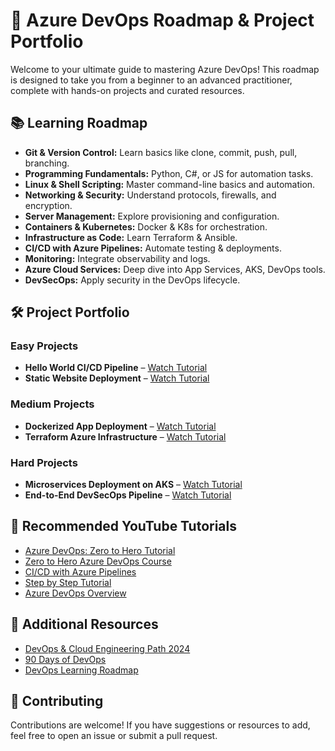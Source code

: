 <!DOCTYPE html>
<html>
<head>
  <title>Azure DevOps Roadmap & Projects</title>
</head>
<body>

  <h1>🚀 Azure DevOps Roadmap & Project Portfolio</h1>
  <p>Welcome to your ultimate guide to mastering Azure DevOps! This roadmap is designed to take you from a beginner to an advanced practitioner, complete with hands-on projects and curated resources.</p>

  <h2>📚 Learning Roadmap</h2>
  <ul>
    <li><strong>Git & Version Control:</strong> Learn basics like clone, commit, push, pull, branching.</li>
    <li><strong>Programming Fundamentals:</strong> Python, C#, or JS for automation tasks.</li>
    <li><strong>Linux & Shell Scripting:</strong> Master command-line basics and automation.</li>
    <li><strong>Networking & Security:</strong> Understand protocols, firewalls, and encryption.</li>
    <li><strong>Server Management:</strong> Explore provisioning and configuration.</li>
    <li><strong>Containers & Kubernetes:</strong> Docker & K8s for orchestration.</li>
    <li><strong>Infrastructure as Code:</strong> Learn Terraform & Ansible.</li>
    <li><strong>CI/CD with Azure Pipelines:</strong> Automate testing & deployments.</li>
    <li><strong>Monitoring:</strong> Integrate observability and logs.</li>
    <li><strong>Azure Cloud Services:</strong> Deep dive into App Services, AKS, DevOps tools.</li>
    <li><strong>DevSecOps:</strong> Apply security in the DevOps lifecycle.</li>
  </ul>

  <h2>🛠️ Project Portfolio</h2>

  <h3>Easy Projects</h3>
  <ul>
    <li><strong>Hello World CI/CD Pipeline</strong> – <a href="https://www.youtube.com/watch?v=4BibQ69MD8c" target="_blank">Watch Tutorial</a></li>
    <li><strong>Static Website Deployment</strong> – <a href="https://www.youtube.com/watch?v=aonA7Kb7WGE" target="_blank">Watch Tutorial</a></li>
  </ul>

  <h3>Medium Projects</h3>
  <ul>
    <li><strong>Dockerized App Deployment</strong> – <a href="https://www.youtube.com/watch?v=DoWhZO7nbCY" target="_blank">Watch Tutorial</a></li>
    <li><strong>Terraform Azure Infrastructure</strong> – <a href="https://www.youtube.com/watch?v=95QQ43RCDHM" target="_blank">Watch Tutorial</a></li>
  </ul>

  <h3>Hard Projects</h3>
  <ul>
    <li><strong>Microservices Deployment on AKS</strong> – <a href="https://www.youtube.com/watch?v=--7g9w0gB9o" target="_blank">Watch Tutorial</a></li>
    <li><strong>End-to-End DevSecOps Pipeline</strong> – <a href="https://www.youtube.com/watch?v=UFEobJtl_oo" target="_blank">Watch Tutorial</a></li>
  </ul>

  <h2>🎥 Recommended YouTube Tutorials</h2>
  <ul>
    <li><a href="https://www.youtube.com/watch?v=DoWhZO7nbCY" target="_blank">Azure DevOps: Zero to Hero Tutorial</a></li>
    <li><a href="https://www.youtube.com/watch?v=A_N5oHwwmTQ" target="_blank">Zero to Hero Azure DevOps Course</a></li>
    <li><a href="https://www.youtube.com/watch?v=4BibQ69MD8c" target="_blank">CI/CD with Azure Pipelines</a></li>
    <li><a href="https://www.youtube.com/watch?v=aonA7Kb7WGE" target="_blank">Step by Step Tutorial</a></li>
    <li><a href="https://www.youtube.com/watch?v=95QQ43RCDHM" target="_blank">Azure DevOps Overview</a></li>
  </ul>

  <h2>📖 Additional Resources</h2>
  <ul>
    <li><a href="https://github.com/piyushsachdeva/DevOps-Roadmap" target="_blank">DevOps & Cloud Engineering Path 2024</a></li>
    <li><a href="https://github.com/MichaelCade/90DaysOfDevOps" target="_blank">90 Days of DevOps</a></li>
    <li><a href="https://github.com/devopshobbies/devops-roadmap" target="_blank">DevOps Learning Roadmap</a></li>
  </ul>

  <h2>🌟 Contributing</h2>
  <p>Contributions are welcome! If you have suggestions or resources to add, feel free to open an issue or submit a pull request.</p>

</body>
</html>
